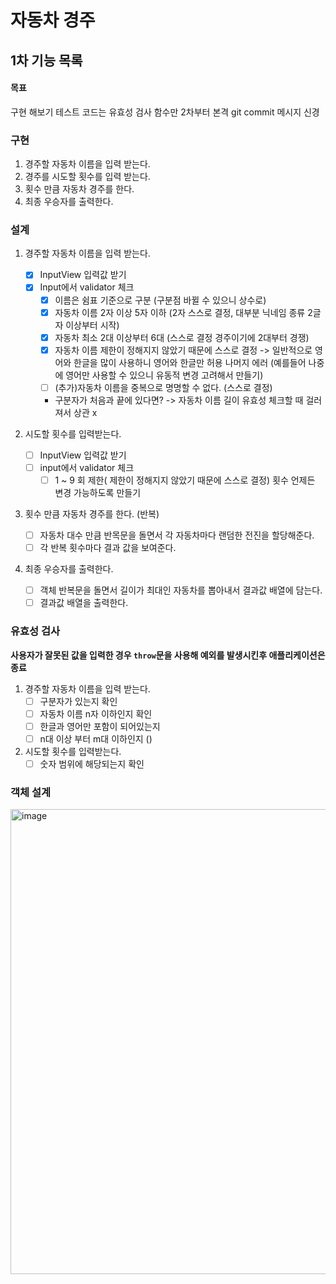 # 자동차 경주

## 1차 기능 목록

#### 목표

구현 해보기
테스트 코드는 유효성 검사 함수만 2차부터 본격
git commit 메시지 신경

### 구현

1. 경주할 자동차 이름을 입력 받는다.
2. 경주를 시도할 횟수를 입력 받는다.
3. 횟수 만큼 자동차 경주를 한다.
4. 최종 우승자를 출력한다.

### 설계

1. 경주할 자동차 이름을 입력 받는다.

   - [x] InputView 입력값 받기
   - [x] Input에서 validator 체크
     - [x] 이름은 쉼표 기준으로 구분 (구분점 바뀔 수 있으니 상수로)
     - [x] 자동차 이름 2자 이상 5자 이하 (2자 스스로 결정, 대부분 닉네임 종류 2글자 이상부터 시작)
     - [x] 자동차 최소 2대 이상부터 6대 (스스로 결정 경주이기에 2대부터 경쟁)
     - [x] 자동차 이름 제한이 정해지지 않았기 때문에 스스로 결정 -> 일반적으로 영어와 한글을 많이 사용하니 영어와 한글만 허용 나머지 에러 (예를들어 나중에 영어만 사용할 수 있으니 유동적 변경 고려해서 만들기)
     - [ ] (추가)자동차 이름을 중복으로 명명할 수 없다. (스스로 결정)
     - 구분자가 처음과 끝에 있다면? -> 자동차 이름 길이 유효성 체크할 때 걸러져서 상관 x

2. 시도할 횟수를 입력받는다.
   - [ ] InputView 입력값 받기
   - [ ] input에서 validator 체크
     - [ ] 1 ~ 9 회 제한( 제한이 정해지지 않았기 때문에 스스로 결정) 횟수 언제든 변경 가능하도록 만들기
3. 횟수 만큼 자동차 경주를 한다. (반복)
   - [ ] 자동차 대수 만큼 반목문을 돌면서 각 자동차마다 랜덤한 전진을 할당해준다.
   - [ ] 각 반복 횟수마다 결과 값을 보여준다.
4. 최종 우승자를 출력한다.
   - [ ] 객체 반복문을 돌면서 길이가 최대인 자동차를 뽑아내서 결과값 배열에 담는다.
   - [ ] 결과값 배열을 출력한다.

### 유효성 검사

**사용자가 잘못된 값을 입력한 경우 `throw`문을 사용해 예외를 발생시킨후 애플리케이션은 종료**

1. 경주할 자동차 이름을 입력 받는다.
   - [ ] 구분자가 있는지 확인
   - [ ] 자동차 이름 n자 이하인지 확인
   - [ ] 한글과 영어만 포함이 되어있는지
   - [ ] n대 이상 부터 m대 이하인지 ()
2. 시도할 횟수를 입력받는다.
   - [ ] 숫자 범위에 해당되는지 확인

### 객체 설계

<img width="744" alt="image" src="https://github.com/Ryan-Dia/javascript-racingcar-6/assets/76567238/85b7c0be-84f5-4cea-a9a8-607ea00c985b">
